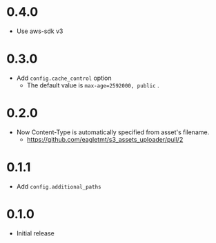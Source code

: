 # 0.4.0
- Use aws-sdk v3

# 0.3.0
- Add `config.cache_control` option
    - The default value is `max-age=2592000, public` .

# 0.2.0
- Now Content-Type is automatically specified from asset's filename.
    - https://github.com/eagletmt/s3_assets_uploader/pull/2

# 0.1.1
- Add `config.additional_paths`

# 0.1.0
- Initial release

